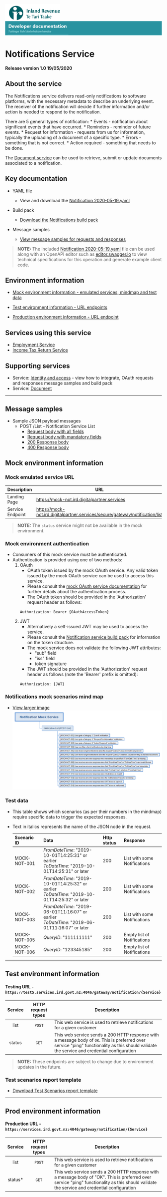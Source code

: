 ![IRD logo](../Images/IRlogo.gif)
![Software Dev](../Images/SoftwareDev.png)

# Notifications Service 

#### Release version 1.0 19/05/2020

## About the service

The Notifications service delivers read-only notifications to software platforms, with the necessary metadata to describe an underlying event. The receiver of the notification will decide if further information and/or action is needed to respond to the notification.

There are 5 general types of notification:
	* Events - notification about significant events that have occurred.
	* Reminders - reminder of future events.
	* Request for information - requests from us for information, typically the uploading of a document of a specific type.
	* Errors - something that is not correct.
	* Action required - something that needs to be done.

The [Document service](../Service%20-%20Document/) can be used to retrieve, submit or update documents associated to a notification.  


## Key documentation

- YAML file
	- View and download the [Notification 2020-05-19.yaml](Notification%202020-05-19.yaml)

- Build pack
	- [Download the Notifications build pack](Build%20pack%20-%20Notifications%20v1.pdf)

- Message samples
	- [View message samples for requests and responses](#message-samples)

>**NOTE:** The included [Notification 2020-05-19.yaml](Notification%202020-05-19.yaml) file can be used along with an OpenAPI editor such as [editor.swagger.io](https://editor.swagger.io) to view technical specifications for this operation and generate example client code. 


## Environment information

* [Mock environment information - emulated services, mindmap and test data](#mock-environment-information)

* [Test environment information - URL endpoints](#test-environment-information)

* [Production environment information - URL endpoint](#prod-environment-information)


## Services using this service

* [Employment Service](https://github.com/InlandRevenue/Gateway_Services-Returns-and-Information/tree/master/Service%20-%20Payday%20Filing/Employee%20Details)
* [Income Tax Return Service](https://github.com/InlandRevenue/Gateway_Services-Returns-and-Information/blob/master/Service%20-%20Income%20Tax/IncomeTax.md)  

## Supporting services

* Service: [Identity and access](https://github.com/InlandRevenue/Gateway_Services-Access/tree/master/Identity%20and%20Access) - view how to integrate, OAuth requests and responses message samples and build pack
* Service: [Document](../Service%20-%20Document/)

---
<a name="message-samples"></a>
## Message samples

* Sample JSON payload messages
	* POST /List - Notification Service List
		* [Request body with all fields](Sample%20Files/Sample_POST_List_RequestBody.json)
		* [Request body with mandatory fields](Sample%20Files/Sample_POST_List_RequestBody_Mandatory.json)
		* [200 Response body](Sample%20Files/Sample_POST_List_ResponseBody.json)
		* [400 Response body](Sample%20Files/Sample_Error_ResponseBody.json)

<a name="mock-environment-information"></a>
## Mock environment information

### Mock emulated service URL
Description | URL
---|---
 Landing Page | https://mock-not.ird.digitalpartner.services
 Service Endpoint | https://mock-not.ird.digitalpartner.services/secure/gateway/notification/list 

>**NOTE:** The `status` service might not be available in the mock environment.

### Mock environment authentication
   * Consumers of this mock service must be authenticated.
   * Authentication is provided using one of two methods:
     1. OAuth
        * OAuth token issued by the mock OAuth service. Any valid token issued by the mock OAuth service can be used to access this service.
        * Please consult the [mock OAuth service documentation](https://mock-oauth.ird.digitalpartner.services/) for further details about the authentication process.
        * The OAuth token should be provided in the 'Authorization' request header as follows:
        ```
        Authorization: Bearer {OAuthAccessToken}
        ```
     2. JWT
        * Alternatively a self-issued JWT may be used to access the service.
        * Please consult the [Notification service build pack](Build%20pack%20-%20Notifications%20v1.pdf) for information on the token structure.
        * The mock service does not validate the following JWT attributes:
            * "sub" field
            * "iss" field
            * token signature
        * The JWT should be provided in the 'Authorization' request header as follows (note the 'Bearer' prefix is omitted):
        ```
        Authorization: {JWT}
        ```

### Notifications mock scenarios mind map

- [View larger image](images/Notification%20Mock%20Service%20Scenarios.png)
![Mock Scenarios](images/Notification%20Mock%20Service%20Scenarios.png)

### Test data

* This table shows which scenarios (as per their numbers in the mindmap) require specific data to trigger the expected responses.
* Text in italics represents the name of the JSON node in the request.

  Scenario ID | Data | Http status | Response 
    --- | --- | --- | ---
    MOCK-NOT-001 | *FromDateTime*: "2019-10-01T14:25:31" or earlier <br> *ToDateTime*: "2019-10-01T14:25:31" or later | 200 | List with some Notifications
    MOCK-NOT-002 | *FromDateTime*: "2019-10-01T14:25:32" or earlier <br> *ToDateTime*: "2019-10-01T14:25:32" or later | 200 | List with some Notifications
    MOCK-NOT-003 | *FromDateTime*: "2019-06-01T11:16:07" or earlier <br> *ToDateTime*: "2019-06-01T11:16:07" or later | 200 | List with some Notifications
    MOCK-NOT-005 | *QueryID*: "111111111" | 200 | Empty list of Notifications
    MOCK-NOT-006 | *QueryID*: "123345185" | 200 | Empty list of Notifications
	
---
<a name="test-environment-information"></a>
## Test environment information

#### Testing URL - `https://test5.services.ird.govt.nz:4046/gateway/notification/{Service}`
| Service | HTTP request types | Description | 
| :--: | :--: | -- |
| list | `POST` | This web service is used to retrieve notifications for a given customer | 
| status | `GET` | This web service sends a 200 HTTP response with a message body of `OK`. This is preferred over service "ping" functionality as this should validate the service and credential configuration | 

>**NOTE:** These endpoints are subject to change due to environment updates in the future.

### Test scenarios report template

- [Download Test Scenarios report template](Notifications%20Service%20-%20Test%20Scenarios%20Report%20Template.docx)

---
<a name="prod-environment-information"></a>
## Prod environment information


#### Production URL - `https://services.ird.govt.nz:4046/gateway/notification/{Service}`
| Service | HTTP request types | Description | 
| :--: | :--: | -- |
| list | `POST` | This web service is used to retrieve notifications for a given customer | 
| status* | `GET` | This web service sends a 200 HTTP response with a message body of "OK". This is preferred over service "ping" functionality as this should validate the service and credential configuration | 